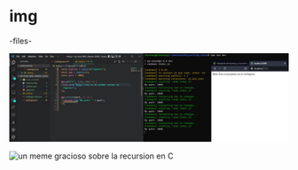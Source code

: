 # img
-files-

![Mi primer server en express](https://github.com/lorecarreno/img/blob/main/mi-primer-server-en-express.jpg?raw=true)

![un meme gracioso sobre la recursion en C](#)
